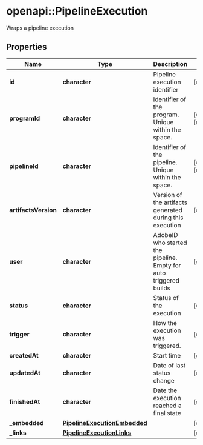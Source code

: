 # openapi::PipelineExecution

Wraps a pipeline execution
## Properties
Name | Type | Description | Notes
------------ | ------------- | ------------- | -------------
**id** | **character** | Pipeline execution identifier | [optional] 
**programId** | **character** | Identifier of the program. Unique within the space. | [optional] [readonly] 
**pipelineId** | **character** | Identifier of the pipeline. Unique within the space. | [optional] [readonly] 
**artifactsVersion** | **character** | Version of the artifacts generated during this execution | [optional] 
**user** | **character** | AdobeID who started the pipeline. Empty for auto triggered builds | [optional] 
**status** | **character** | Status of the execution | [optional] 
**trigger** | **character** | How the execution was triggered. | [optional] 
**createdAt** | **character** | Start time | [optional] 
**updatedAt** | **character** | Date of last status change | [optional] 
**finishedAt** | **character** | Date the execution reached a final state | [optional] 
**_embedded** | [**PipelineExecutionEmbedded**](pipelineExecution__embedded.md) |  | [optional] 
**_links** | [**PipelineExecutionLinks**](pipelineExecution__links.md) |  | [optional] 


